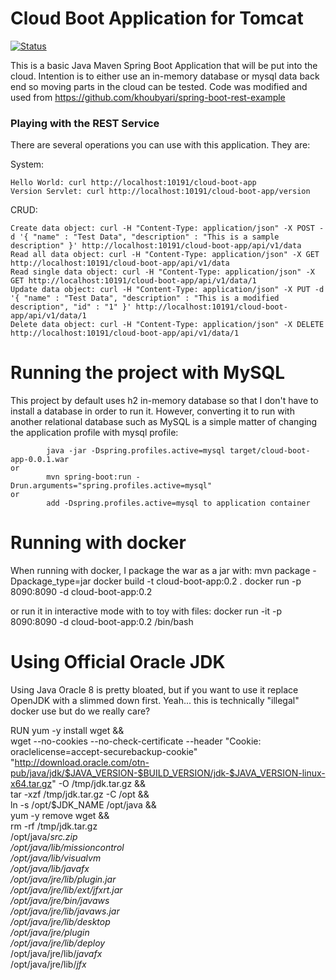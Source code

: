 # Cloud Boot Application for Tomcat
[![Status](https://travis-ci.org/rb1whitney/cloud-boot-app.svg?branch=master)](https://travis-ci.org/rb1whitney/cloud-boot-app)

This is a basic Java Maven Spring Boot Application that will be put into the cloud. Intention is to either use an in-memory database or mysql data back end so moving parts in the cloud can be tested. Code was modified and used from https://github.com/khoubyari/spring-boot-rest-example

### Playing with the REST Service

There are several operations you can use with this application. They are:

System:
```
Hello World: curl http://localhost:10191/cloud-boot-app
Version Servlet: curl http://localhost:10191/cloud-boot-app/version
```

CRUD:
```
Create data object: curl -H "Content-Type: application/json" -X POST -d '{ "name" : "Test Data", "description" : "This is a sample description" }' http://localhost:10191/cloud-boot-app/api/v1/data
Read all data object: curl -H "Content-Type: application/json" -X GET http://localhost:10191/cloud-boot-app/api/v1/data
Read single data object: curl -H "Content-Type: application/json" -X GET http://localhost:10191/cloud-boot-app/api/v1/data/1
Update data object: curl -H "Content-Type: application/json" -X PUT -d '{ "name" : "Test Data", "description" : "This is a modified description", "id" : "1" }' http://localhost:10191/cloud-boot-app/api/v1/data/1
Delete data object: curl -H "Content-Type: application/json" -X DELETE http://localhost:10191/cloud-boot-app/api/v1/data/1
```

# Running the project with MySQL

This project by default uses h2 in-memory database so that I don't have to install a database in order to run it. However, converting it to run with another relational database such as MySQL is a simple matter of changing the application profile with mysql profile:

```
        java -jar -Dspring.profiles.active=mysql target/cloud-boot-app-0.0.1.war
or
        mvn spring-boot:run -Drun.arguments="spring.profiles.active=mysql"
or
        add -Dspring.profiles.active=mysql to application container
```

# Running with docker
When running with docker, I package the war as a jar with:
mvn package -Dpackage_type=jar
docker build -t cloud-boot-app:0.2 .
docker run -p 8090:8090 -d cloud-boot-app:0.2

or run it in interactive mode with to toy with files:
docker run -it -p 8090:8090 -d cloud-boot-app:0.2 /bin/bash

# Using Official Oracle JDK
Using Java Oracle 8 is pretty bloated, but if you want to use it replace OpenJDK with a slimmed down first. Yeah... this is technically "illegal" docker use but do we really care?

RUN yum -y install wget && \
   wget --no-cookies --no-check-certificate --header "Cookie: oraclelicense=accept-securebackup-cookie" "http://download.oracle.com/otn-pub/java/jdk/$JAVA_VERSION-$BUILD_VERSION/jdk-$JAVA_VERSION-linux-x64.tar.gz" -O /tmp/jdk.tar.gz && \
   tar -xzf /tmp/jdk.tar.gz -C /opt && \
   ln -s /opt/$JDK_NAME /opt/java && \
   yum -y remove wget && \
   rm -rf /tmp/jdk.tar.gz \
          /opt/java/*src.zip \
          /opt/java/lib/missioncontrol \
          /opt/java/lib/visualvm \
          /opt/java/lib/*javafx* \
          /opt/java/jre/lib/plugin.jar \
          /opt/java/jre/lib/ext/jfxrt.jar \
          /opt/java/jre/bin/javaws \
          /opt/java/jre/lib/javaws.jar \
          /opt/java/jre/lib/desktop \
          /opt/java/jre/plugin \
          /opt/java/jre/lib/deploy* \
          /opt/java/jre/lib/*javafx* \
          /opt/java/jre/lib/*jfx*